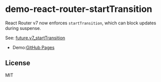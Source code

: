 # demo-react-router-startTransition

React Router v7 now enforces `startTransition`, which can block updates during suspense.

See: [future.v7_startTransition](https://github.com/remix-run/react-router/blob/f62986c/CHANGELOG.md#futurev7_starttransition)

- Demo:[GitHub Pages](https://vdustr.github.io/demo-react-router-startTransition)

## License

MIT
